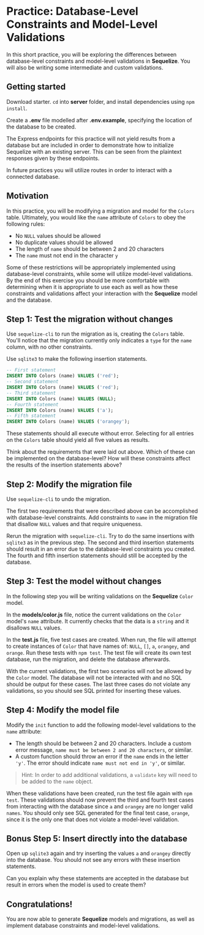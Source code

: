 # Practice: Database-Level Constraints and Model-Level Validations

In this short practice, you will be exploring the differences between 
database-level constraints and model-level validations in **Sequelize**. You 
will also be writing some intermediate and custom validations.

## Getting started

Download starter. `cd` into __server__ folder, and install dependencies using
`npm install`.

Create a __.env__ file modelled after __.env.example__, specifying the location 
of the database to be created.

The Express endpoints for this practice will not yield results from a database 
but are included in order to demonstrate how to initialize Sequelize with an 
existing server. This can be seen from the plaintext responses given by these 
endpoints.

In future practices you will utilize routes in order to interact with a 
connected database.

## Motivation

In this practice, you will be modifying a migration and model for the `Colors` 
table. Ultimately, you would like the `name` attribute of `Colors` to obey the 
following rules:

  * No `NULL` values should be allowed
  * No duplicate values should be allowed
  * The length of `name` should be between 2 and 20 characters
  * The `name` must not end in the character `y`

Some of these restrictions will be appropriately implemented using 
database-level constraints, while some will utilize model-level validations. By 
the end of this exercise you should be more comfortable with determining when it 
is appropriate to use each as well as how these constraints and validations 
affect your interaction with the **Sequelize** model and the database.


## Step 1: Test the migration without changes

Use `sequelize-cli` to run the migration as is, creating the `Colors` table. 
You'll notice that the migration currently only indicates a `type` for the 
`name` column, with no other constraints.

Use `sqlite3` to make the following insertion statements.

```sql
-- First statement
INSERT INTO Colors (name) VALUES ('red');
-- Second statement
INSERT INTO Colors (name) VALUES ('red');
-- Third statement
INSERT INTO Colors (name) VALUES (NULL);
-- Fourth statement
INSERT INTO Colors (name) VALUES ('a');
-- Fifth statement
INSERT INTO Colors (name) VALUES ('orangey');
```

These statements should all execute without error. Selecting for all entries on 
the `Colors` table should yield all five values as results.

Think about the requirements that were laid out above. Which of these can be
implemented on the database-level? How will these constraints affect the results 
of the insertion statements above?


## Step 2: Modify the migration file

Use `sequelize-cli` to undo the migration.

The first two requirements that were described above can be accomplished with 
database-level constraints. Add constraints to `name` in the migration file that 
disallow `NULL` values and that require uniqueness.

Rerun the migration with `sequelize-cli`. Try to do the same insertions with 
`sqlite3` as in the previous step. The second and third insertion statements 
should result in an error due to the database-level constraints you created. The 
fourth and fifth insertion statements should still be accepted by the database.


## Step 3: Test the model without changes

In the following step you will be writing validations on the **Sequelize** 
`Color` model.

In the __models/color.js__ file, notice the current validations on the `Color` 
model's `name` attribute. It currently checks that the data is a `string` and it 
disallows `NULL` values. 

In the __test.js__ file, five test cases are created. When run, the file will 
attempt to create instances of `Color` that have names of: `NULL`, `[]`, `a`, 
`orangey`, and `orange`. Run these tests with `npm test`. The test file will 
create its own test database, run the migration, and delete the database 
afterwards.

With the current validations, the first two scenarios will not be allowed by the 
`Color` model. The database will not be interacted with and no SQL should be 
output for these cases. The last three cases do not violate any validations, so 
you should see SQL printed for inserting these values.


## Step 4: Modify the model file

Modify the `init` function to add the following model-level validations to the 
`name` attribute:

  * The length should be between 2 and 20 characters. Include a custom error 
    message, `name must be between 2 and 20 characters`, or similar.
  * A custom function should throw an error if the `name` ends in the letter 
    `'y'`. The error should indicate `name must not end in 'y'`, or similar.
  
> Hint: In order to add additional validations, a `validate` key will need to be 
> added to the `name` object.

When these validations have been created, run the test file again with 
`npm test`. These validations should now prevent the third and fourth test cases 
from interacting with the database since `a` and `orangey` are no longer valid 
`names`. You should only see SQL generated for the final test case, `orange`, 
since it is the only one that does not violate a model-level validation.


## Bonus Step 5: Insert directly into the database

Open up `sqlite3` again and try inserting the values `a` and `orangey` directly 
into the database. You should not see any errors with these insertion 
statements.

Can you explain why these statements are accepted in the database but result in 
errors when the model is used to create them?


## Congratulations!

You are now able to generate **Sequelize** models and migrations, as well as 
implement database constraints and model-level validations.